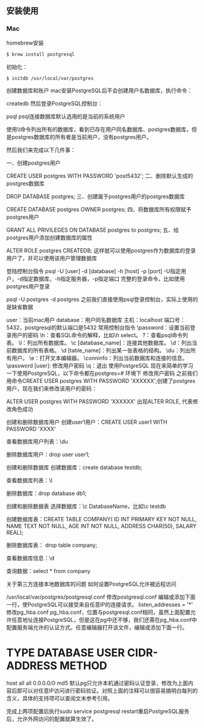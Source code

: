 ---
---

## 安装使用

### Mac

homebrew安装

```bash
$ brew install postgresql
```

初始化：
```bash
$ initdb /usr/local/var/postgres
```

创建数据库和账户
mac安装PostgreSQL后不会创建用户名数据库，执行命令：

createdb
然后登录PostgreSQL控制台：

psql
psql连接数据库默认选用的是当前的系统用户

使用\l命令列出所有的数据库，看到已存在用户同名数据库、postgres数据库，但是postgres数据库的所有者是当前用户，没有postgres用户。

然后我们来完成以下几件事：

一、创建postgres用户

CREATE USER postgres WITH PASSWORD 'post5432';
二、删除默认生成的postgres数据库

DROP DATABASE postgres;
三、创建属于postgres用户的postgres数据库

CREATE DATABASE postgres OWNER postgres;
四、将数据库所有权限赋予postgres用户

GRANT ALL PRIVILEGES ON DATABASE postgres to postgres;
五、给postgres用户添加创建数据库的属性

ALTER ROLE postgres CREATEDB;
这样就可以使用postgres作为数据库的登录用户了，并可以使用该用户管理数据库

登陆控制台指令
psql -U [user] -d [database] -h [host] -p [port]
-U指定用户，-d指定数据库，-h指定服务器，-p指定端口
完整的登录命令，比如使用postgres用户登录

psql -U postgres -d postgres
之前我们直接使用psql登录控制台，实际上使用的是缺省数据

user：当前mac用户
database：用户同名数据库
主机：localhost
端口号：5432，postgresql的默认端口是5432
常用控制台指令
\password：设置当前登录用户的密码
\h：查看SQL命令的解释，比如\h select。
\?：查看psql命令列表。
\l：列出所有数据库。
\c [database_name]：连接其他数据库。
\d：列出当前数据库的所有表格。
\d [table_name]：列出某一张表格的结构。
\du：列出所有用户。
\e：打开文本编辑器。
\conninfo：列出当前数据库和连接的信息。
\password [user]: 修改用户密码
\q：退出
使用PostgreSQL
现在来简单的学习一下使用PostgreSQL，以下命令都在postgres=# 环境下
修改用户密码
之前我们用命令CREATE USER postgres WITH PASSWORD 'XXXXXX';创建了postgres用户，现在我们来修改该用户的密码：

ALTER USER postgres WITH PASSWORD 'XXXXXX'
出现ALTER ROLE, 代表修改角色成功

创建和删除数据库用户
创建user1用户：CREATE USER user1 WITH PASSWORD 'XXXX'

查看数据库用户列表：\du

删除数据库用户：drop user user1;

创建和删除数据库
创建数据库：create database testdb;

查看数据库列表：\l

删除数据库：drop database db1;

创建和删除数据表
选择数据库：\c DatabaseName，比如\c testdb

创建数据库表：CREATE TABLE COMPANY( ID INT PRIMARY KEY NOT NULL, NAME TEXT NOT NULL, AGE INT NOT NULL, ADDRESS CHAR(50), SALARY REAL);

删除数据库表： drop table company;

查看数据库信息：\d

查询数据：select * from company

关于第三方连接本地数据库的问题
如何设置PostgreSQL允许被远程访问

/usr/local/var/postgres/postgresql.conf
修改postgresql.conf
编辑或添加下面一行，使PostgreSQL可以接受来自任意IP的连接请求。
listen_addresses = '*'
修改pg_hba.conf
pg_hba.conf，位置与postgresql.conf相同，虽然上面配置允许任意地址连接PostgreSQL，但是这在pg中还不够，我们还需在pg_hba.conf中配置服务端允许的认证方式。任意编辑器打开该文件，编辑或添加下面一行。
# TYPE  DATABASE  USER  CIDR-ADDRESS  METHOD
host  all  all 0.0.0.0/0 md5
默认pg只允许本机通过密码认证登录，修改为上面内容后即可以对任意IP访问进行密码验证。对照上面的注释可以很容易搞明白每列的含义，具体的支持项可以查阅文末参考引用。

完成上两项配置后执行sudo service postgresql restart重启PostgreSQL服务后，允许外网访问的配置就算生效了。
